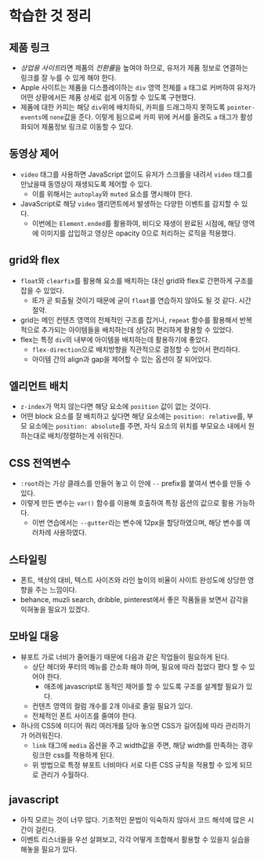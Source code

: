 # 학습한 것 정리

## 제품 링크

* *상업용 사이트*라면 제품의 *전환률*을 높여야 하므로, 유저가 제품 정보로 연결하는 링크를 잘 누를 수 있게 해야 한다.
* Apple 사이트는 제품을 디스플레이하는 `div` 영역 전체를 `a` 태그로 커버하여 유저가 어떤 상황에서든 제품 상세로 쉽게 이동할 수 있도록 구현했다.
* 제품에 대한 카피는 해당 `div`위에 배치하되, 카피를 드래그하지 못하도록 `pointer-events`에 `none`값을 준다. 이렇게 됨으로써 카피 위에 커서를 올려도 `a` 태그가 활성화되어 제품정보 링크로 이동할 수 있다.


## 동영상 제어

* `video` 태그를 사용하면 JavaScript 없이도 유저가 스크롤을 내려서 `video` 태그를 만났을때 동영상이 재생되도록 제어할 수 있다.
    * 이를 위해서는 `autoplay`와 `muted` 요소를 명시해야 한다.
* JavaScript로 해당 `video` 엘리먼트에서 발생하는 다양한 이벤트를 감지할 수 있다.
    * 이번에는 `Element.ended`를 활용하여, 비디오 재생이 완료된 시점에, 해당 영역에 이미지를 삽입하고 영상은 opacity 0으로 처리하는 로직을 적용했다.

## grid와 flex

* `float`와 `clearfix`를 활용해 요소를 배치하는 대신 grid와 flex로 간편하게 구조를 잡을 수 있었다.
    * IE가 곧 퇴출될 것이기 때문에 굳이 `float`를 연습하지 않아도 될 것 같다. 시간절약.
* grid는 메인 컨텐츠 영역의 전체적인 구조를 잡거나, `repeat` 함수를 활용해서 반복적으로 추가되는 아이템들을 배치하는데 상당히 편리하게 활용할 수 있었다.
* flex는 특정 `div`의 내부에 아이템을 배치하는데 활용하기에 좋았다.
    * `flex-direction`으로 배치방향을 직관적으로 결정할 수 있어서 편리하다.
    * 아이템 간의 align과 gap을 제어할 수 있는 옵션이 잘 되어있다.

## 엘리먼트 배치

* `z-index`가 먹지 않는다면 해당 요소에 `position` 값이 없는 것이다.
* 어떤 block 요소를 잘 배치하고 싶다면 해당 요소에는 `position: relative`를, 부모 요소에는 `position: absolute`를 주면, 자식 요소의 위치를 부모요소 내에서 원하는대로 배치/정렬하는게 쉬워진다.

## CSS 전역변수

* `:root`라는 가상 클래스를 만들어 놓고 이 안에 `--` prefix를 붙여서 변수를 만들 수 있다.
* 이렇게 만든 변수는 `var()` 함수를 이용해 호출하여 특정 옵션의 값으로 활용 가능하다.
    * 이번 연습에서는 `--gutter`라는 변수에 12px을 할당하였으며, 해당 변수를 여러차례 사용하였다.

## 스타일링

* 폰트, 색상의 대비, 텍스트 사이즈와 라인 높이의 비율이 사이트 완성도에 상당한 영향을 주는 느낌이다.
* behance, muzli search, dribble, pinterest에서 좋은 작품들을 보면서 감각을 익혀놓을 필요가 있겠다.

## 모바일 대응

* 뷰포트 가로 너비가 줄어들기 때문에 다음과 같은 작업들이 필요하게 된다.
    * 상단 헤더와 푸터의 메뉴를 간소화 해야 하며, 필요에 따라 접었다 폈다 할 수 있어야 한다.
        * 애초에 javascript로 동적인 제어를 할 수 있도록 구조를 설계할 필요가 있다.
    * 컨텐츠 영역의 컬럼 개수를 2개 이내로 줄일 필요가 있다.
    * 전체적인 폰트 사이즈를 줄여야 한다.
* 하나의 CSS에 미디어 쿼리 여러개를 담아 놓으면 CSS가 길어짐에 따라 관리하기가 어려워진다.
    * `link` 태그에 `media` 옵션을 주고 width값을 주면, 해당 width를 만족하는 경우 링크한 css를 적용하게 된다.
    * 위 방법으로 특정 뷰포트 너비마다 서로 다른 CSS 규칙을 적용할 수 있게 되므로 관리가 수월하다.

## javascript

* 아직 모르는 것이 너무 많다. 기초적인 문법이 익숙하지 않아서 코드 해석에 많은 시간이 걸린다.
* 이벤트 리스너들을 우선 살펴보고, 각각 어떻게 조합해서 활용할 수 있을지 실습을 해놓을 필요가 있다.